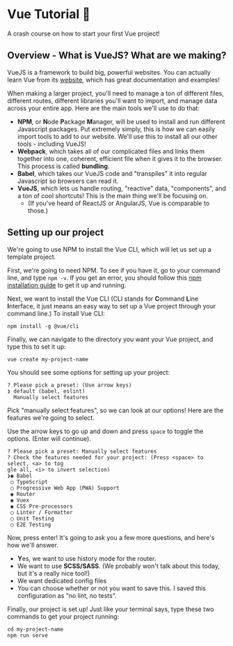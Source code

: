 # Vue Tutorial 🖖
A crash course on how to start your first Vue project!

## Overview - What is VueJS? What are we making?

VueJS is a framework to build big, powerful websites. You can actually learn Vue from its [website](https://vuejs.org/), which has great documentation and examples!

When making a larger project, you'll need to manage a ton of different files, different routes, different libraries you'll want to import, and manage data across your entire app. Here are the main tools we'll use to do that:

 - **NPM**, or **N**ode **P**ackage **M**anager, will be used to install and run different Javascript packages. Put extremely simply, this is how we can easily import tools to add to our website. We'll use this to install all our other tools - including VueJS!
 - **Webpack**, which takes all of our complicated files and links them together into one, coherent, efficient file when it gives it to the browser. This process is called **bundling**.
 - **Babel**, which takes our VueJS code and "transpiles" it into regular Javascript so browsers can read it.
 - **VueJS**, which lets us handle routing, "reactive" data, "components", and a ton of cool shortcuts! This is the main thing we'll be focusing on.
   - (If you've heard of ReactJS or AngularJS, Vue is comparable to those.)
   
## Setting up our project

We're going to use NPM to install the Vue CLI, which will let us set up a template project.

First, we're going to need NPM. To see if you have it, go to your command line, and type `npm -v`. If you get an error, you should follow this [npm installation guide](https://docs.npmjs.com/getting-started/installing-node) to get it up and running.

Next, we want to install the Vue CLI (CLI stands for **C**ommand **L**ine **I**nterface, it just means an easy way to set up a Vue project through your command line.) To install Vue CLI: 

`npm install -g @vue/cli`

Finally, we can navigate to the directory you want your Vue project, and type this to set it up: 

`vue create my-project-name`

You should see some options for setting up your project:

```
? Please pick a preset: (Use arrow keys)
❯ default (babel, eslint) 
  Manually select features 
```

Pick "manually select features", so we can look at our options! Here are the features we're going to select.

Use the arrow keys to go up and down and press `space` to toggle the options. (Enter will continue).

```
? Please pick a preset: Manually select features
? Check the features needed for your project: (Press <space> to select, <a> to tog
gle all, <i> to invert selection)
❯◉ Babel
 ◯ TypeScript
 ◯ Progressive Web App (PWA) Support
 ◉ Router
 ◉ Vuex
 ◉ CSS Pre-processors
 ◯ Linter / Formatter
 ◯ Unit Testing
 ◯ E2E Testing
```

Now, press enter! It's going to ask you a few more questions, and here's how we'll answer.
- **Y**es, we want to use history mode for the router.
- We want to use **SCSS/SASS**. (We probably won't talk about this today, but it's a really nice tool!)
- We want dedicated config files
- You can choose whether or not you want to save this. I saved this configuration as "no lint, no tests".

Finally, our project is set up! Just like your terminal says, type these two commands to get your project running:

```
cd my-project-name
npm run serve
```
